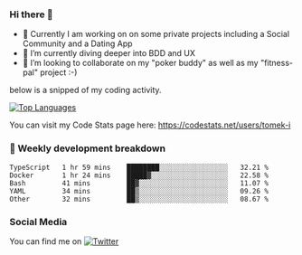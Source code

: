 ### Hi there 👋


- 🔭 Currently I am working on on some private projects including a Social Community and a Dating App
- 🌱 I’m currently diving deeper into BDD and UX
- 👯 I’m looking to collaborate on my "poker buddy" as well as my "fitness-pal" project :-)

below is a snipped of my coding activity.
<!--
**tomek-i/tomek-i** is a ✨ _special_ ✨ repository because its `README.md` (this file) appears on your GitHub profile.

Here are some ideas to get you started:

- 🔭 I’m currently working on ...
- 🌱 I’m currently learning ...
- 👯 I’m looking to collaborate on ...
- 🤔 I’m looking for help with ...
- 💬 Ask me about ...
- 📫 How to reach me: ...
- 😄 Pronouns: ...
- ⚡ Fun fact: ...
-->
[![Top Languages](https://github-readme-stats.vercel.app/api/top-langs/?username=tomek-i&layout=compact)](https://github.com/tomek-i)

You can visit my Code Stats page here: https://codestats.net/users/tomek-i

### 💬 Weekly development breakdown
<!--START_SECTION:waka-->
```text
TypeScript   1 hr 59 mins    ████████░░░░░░░░░░░░░░░░░   32.21 % 
Docker       1 hr 24 mins    █████▓░░░░░░░░░░░░░░░░░░░   22.58 % 
Bash         41 mins         ██▓░░░░░░░░░░░░░░░░░░░░░░   11.07 % 
YAML         34 mins         ██▒░░░░░░░░░░░░░░░░░░░░░░   09.26 % 
Other        32 mins         ██▒░░░░░░░░░░░░░░░░░░░░░░   08.67 % 
```
<!--END_SECTION:waka-->

<!-- Actual text -->

### Social Media
You can find me on [![Twitter][1.2]][1]

<!-- Icons -->

[1.2]: http://i.imgur.com/wWzX9uB.png 


<!-- Links to your social media accounts -->

[1]: https://twitter.com/tomek_i
